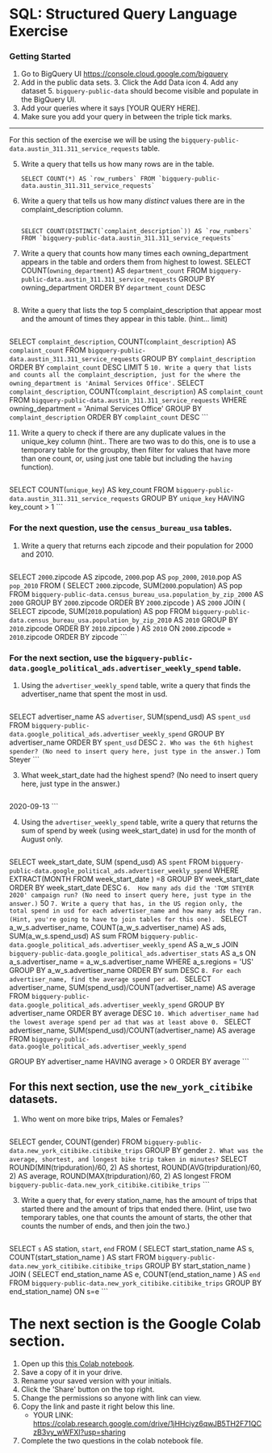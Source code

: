 
# SQL:  Structured Query Language  Exercise

### Getting Started
1. Go to BigQuery UI https://console.cloud.google.com/bigquery
2. Add in the public data sets. 
	3. Click the Add Data icon
	4. Add any dataset
	5. `bigquery-public-data` should become visible and populate in the BigQuery UI. 
3. Add your queries where it says [YOUR QUERY HERE].
4. Make sure you add your query in between the triple tick marks. 
---

For this section of the exercise we will be using the `bigquery-public-data.austin_311.311_service_requests`  table. 

5. Write a query that tells us how many rows are in the table. 
	```
	SELECT COUNT(*) AS `row_rumbers` FROM `bigquery-public-data.austin_311.311_service_requests`
	```

7. Write a query that tells us how many _distinct_ values there are in the complaint_description column.
	```
	
	SELECT COUNT(DISTINCT(`complaint_description`)) AS `row_rumbers` FROM `bigquery-public-data.austin_311.311_service_requests`
	```



  
8. Write a query that counts how many times each owning_department appears in the table and orders them from highest to lowest. 
SELECT
  COUNT(`owning_department`) AS `department_count`
FROM
  `bigquery-public-data.austin_311.311_service_requests`
GROUP BY
  owning_department
ORDER BY
  `department_count` DESC
	```

9. Write a query that lists the top 5 complaint_description that appear most and the amount of times they appear in this table. (hint... limit)
	```
SELECT
  `complaint_description`,
  COUNT(`complaint_description`) AS `complaint_count`
FROM
  `bigquery-public-data.austin_311.311_service_requests`
GROUP BY
  `complaint_description`
ORDER BY
  `complaint_count` DESC
LIMIT
  5
	  ```
10. Write a query that lists and counts all the complaint_description, just for the where the owning_department is 'Animal Services Office'.
	```
SELECT
  `complaint_description`,
  COUNT(`complaint_description`) AS `complaint_count`
FROM
  `bigquery-public-data.austin_311.311_service_requests`
WHERE
  owning_department = 'Animal Services Office'
GROUP BY
  `complaint_description`
ORDER BY
  `complaint_count` DESC
	```

11. Write a query to check if there are any duplicate values in the unique_key column (hint.. There are two was to do this, one is to use a temporary table for the groupby, then filter for values that have more than one count, or, using just one table but including the  `having` function). 
	```
SELECT
  COUNT(`unique_key`) AS key_count
FROM
  `bigquery-public-data.austin_311.311_service_requests`
GROUP BY
  `unique_key`
HAVING
  key_count > 1
	```


### For the next question, use the `census_bureau_usa` tables.

1. Write a query that returns each zipcode and their population for 2000 and 2010. 
	```
SELECT
  `2000`.zipcode AS zipcode,
  `2000`.pop AS `pop_2000`,
  `2010`.pop AS `pop_2010`
FROM (
  SELECT
    `2000`.zipcode,
    SUM(`2000`.population) AS pop
  FROM
    `bigquery-public-data.census_bureau_usa.population_by_zip_2000` AS `2000`
  GROUP BY
    `2000`.zipcode
  ORDER BY
    `2000`.zipcode ) AS `2000`
JOIN (
  SELECT
    zipcode,
    SUM(`2010`.population) AS pop
  FROM
    `bigquery-public-data.census_bureau_usa.population_by_zip_2010` AS `2010`
  GROUP BY
    `2010`.zipcode
  ORDER BY
    `2010`.zipcode ) AS `2010`
ON
  `2000`.zipcode = `2010`.zipcode
ORDER BY
  zipcode
	```

### For the next section, use the  `bigquery-public-data.google_political_ads.advertiser_weekly_spend` table.
1. Using the `advertiser_weekly_spend` table, write a query that finds the advertiser_name that spent the most in usd. 
	```
SELECT
  advertiser_name AS `advertiser`,
  SUM(spend_usd) AS `spent_usd`
FROM
  `bigquery-public-data.google_political_ads.advertiser_weekly_spend`
GROUP BY
  advertiser_name
ORDER BY
  `spent_usd` DESC
	```
2. Who was the 6th highest spender? (No need to insert query here, just type in the answer.)
	```
Tom Steyer
	```

3. What week_start_date had the highest spend? (No need to insert query here, just type in the answer.)
	```
2020-09-13
	```

4. Using the `advertiser_weekly_spend` table, write a query that returns the sum of spend by week (using week_start_date) in usd for the month of August only. 
	```
SELECT
  week_start_date,
  SUM (spend_usd) AS `spent`
FROM
  `bigquery-public-data.google_political_ads.advertiser_weekly_spend`
WHERE
  EXTRACT(MONTH
  FROM
    week_start_date ) =8
GROUP BY
  week_start_date
ORDER BY
  week_start_date DESC
	```
6.  How many ads did the 'TOM STEYER 2020' campaign run? (No need to insert query here, just type in the answer.)
	```
50
	```
7. Write a query that has, in the US region only, the total spend in usd for each advertiser_name and how many ads they ran. (Hint, you're going to have to join tables for this one). 
	```
SELECT
  a_w_s.advertiser_name,
  COUNT(a_w_s.advertiser_name) AS ads,
  SUM(a_w_s.spend_usd) AS sum
FROM
  `bigquery-public-data.google_political_ads.advertiser_weekly_spend` AS a_w_s
JOIN
  `bigquery-public-data.google_political_ads.advertiser_stats` AS a_s
ON
  a_s.advertiser_name = a_w_s.advertiser_name
WHERE
  a_s.regions = 'US'
GROUP BY
  a_w_s.advertiser_name
ORDER BY
  sum DESC
	```
8. For each advertiser_name, find the average spend per ad. 
	```
SELECT
  advertiser_name,
  SUM(spend_usd)/COUNT(advertiser_name) AS average
FROM
  `bigquery-public-data.google_political_ads.advertiser_weekly_spend`
GROUP BY
  advertiser_name
ORDER BY
  average DESC
	```
10. Which advertiser_name had the lowest average spend per ad that was at least above 0. 
	``` 
SELECT
  advertiser_name,
  SUM(spend_usd)/COUNT(advertiser_name) AS average
FROM
  `bigquery-public-data.google_political_ads.advertiser_weekly_spend`

GROUP BY
  advertiser_name
  HAVING average > 0
ORDER BY
  average 
	```
## For this next section, use the `new_york_citibike` datasets.

1. Who went on more bike trips, Males or Females?
	```
SELECT
  gender,
  COUNT(gender)
FROM
  `bigquery-public-data.new_york_citibike.citibike_trips`
GROUP BY
  gender
	```
2. What was the average, shortest, and longest bike trip taken in minutes?
	```
SELECT
  ROUND(MIN(tripduration)/60, 2) AS shortest,
  ROUND(AVG(tripduration)/60, 2) AS average,
  ROUND(MAX(tripduration)/60, 2) AS longest
FROM
  `bigquery-public-data.new_york_citibike.citibike_trips`
	```

3. Write a query that, for every station_name, has the amount of trips that started there and the amount of trips that ended there. (Hint, use two temporary tables, one that counts the amount of starts, the other that counts the number of ends, and then join the two.) 
	```
SELECT
  `s` AS station,
  `start`,
  `end`
FROM (
  SELECT
    start_station_name AS s,
    COUNT(start_station_name ) AS start
  FROM
    `bigquery-public-data.new_york_citibike.citibike_trips`
  GROUP BY
    start_station_name )
JOIN (
  SELECT
    end_station_name AS e,
    COUNT(end_station_name ) AS `end`
  FROM
    `bigquery-public-data.new_york_citibike.citibike_trips`
  GROUP BY
    end_station_name)
ON
  s=e
	```
# The next section is the Google Colab section.  
1. Open up this [this Colab notebook](https://colab.research.google.com/drive/1kHdTtuHTPEaMH32GotVum41YVdeyzQ74?usp=sharing).
2. Save a copy of it in your drive. 
3. Rename your saved version with your initials. 
4. Click the 'Share' button on the top right.  
5. Change the permissions so anyone with link can view. 
6. Copy the link and paste it right below this line. 
	* YOUR LINK:  https://colab.research.google.com/drive/1jHHciyz6qwJB5TH2F71QCzB3vy_wWFXI?usp=sharing
9. Complete the two questions in the colab notebook file. 
